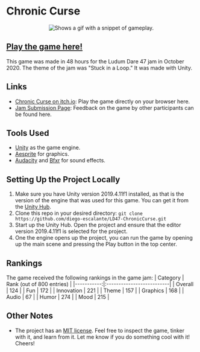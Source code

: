 # Chronic Curse

<p align="center">
  <picture>
    <source srcset="../assets/gameplay.gif?raw=true">
    <img alt="Shows a gif with a snippet of gameplay." src="../assets/gameplay.gif?raw=true">
  </picture>
</p>

## [Play the game here!](https://diego-escalante.itch.io/chronic-curse)
This game was made in 48 hours for the Ludum Dare 47 jam in October 2020. The theme of the jam was "Stuck in a Loop." It was made with Unity. 

## Links
* [Chronic Curse on itch.io](https://diego-escalante.itch.io/chronic-curse): Play the game directly on your browser here.
* [Jam Submission Page](https://ldjam.com/events/ludum-dare/47/chronic-curse): Feedback on the game by other participants can be found here.

## Tools Used
* [Unity](https://unity.com/) as the game engine.
* [Aesprite](https://www.aseprite.org/) for graphics.
* [Audacity](https://www.audacityteam.org/) and [Bfxr](http://www.bfxr.net/) for sound effects.

## Setting Up the Project Locally
1. Make sure you have Unity version 2019.4.11f1 installed, as that is the version of the engine that was used for this game. You can get it from the [Unity Hub](https://unity.com/download).
2. Clone this repo in your desired directory: `git clone https://github.com/diego-escalante/LD47-ChronicCurse.git`
3. Start up the Unity Hub. Open the project and ensure that the editor version 2019.4.11f1 is selected for the project.
4. One the engine opens up the project, you can run the game by opening up the main scene and pressing the Play button in the top center.

## Rankings
The game received the following rankings in the game jam:
| Category   | Rank (out of 800 entries) |
|-----------:|:--------------------------|
| Overall    | 124                       |
| Fun        | 172                       |
| Innovation | 221                       |
| Theme      | 157                       |
| Graphics   | 168                       |
| Audio      | 67                        |
| Humor      | 274                       |
| Mood       | 215                       |

## Other Notes
* The project has an [MIT license](LICENSE). Feel free to inspect the game, tinker with it, and learn from it. Let me know if you do something cool with it! Cheers!
